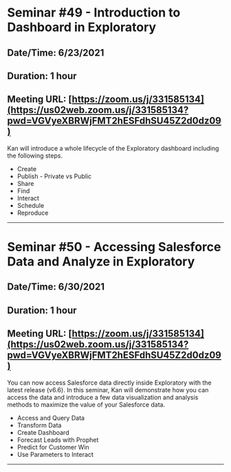 # Seminar #49 - Introduction to Dashboard in Exploratory
## Date/Time: 6/23/2021
## Duration: 1 hour
## Meeting URL: [https://zoom.us/j/331585134](https://us02web.zoom.us/j/331585134?pwd=VGVyeXBRWjFMT2hESFdhSU45Z2d0dz09)

Kan will introduce a whole lifecycle of the Exploratory dashboard including the following steps.

- Create
- Publish - Private vs Public
- Share
- Find
- Interact
- Schedule
- Reproduce


----

# Seminar #50 - Accessing Salesforce Data and Analyze in Exploratory
## Date/Time: 6/30/2021
## Duration: 1 hour
## Meeting URL: [https://zoom.us/j/331585134](https://us02web.zoom.us/j/331585134?pwd=VGVyeXBRWjFMT2hESFdhSU45Z2d0dz09)

You can now access Salesforce data directly inside Exploratory with the latest release (v6.6). In this seminar, Kan will demonstrate how you can access the data and introduce a few data visualization and analysis methods to maximize the value of your Salesforce data.

- Access and Query Data
- Transform Data
- Create Dashboard
- Forecast Leads with Prophet
- Predict for Customer Win
- Use Parameters to Interact


----
